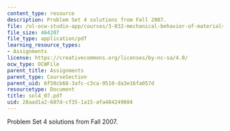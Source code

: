 ```yaml
---
content_type: resource
description: Problem Set 4 solutions from Fall 2007.
file: /ol-ocw-studio-app/courses/3-032-mechanical-behavior-of-materials-fall-2007/28aad1a2607dcf351a15afa484249084_sol4_07.pdf
file_size: 464207
file_type: application/pdf
learning_resource_types:
- Assignments
license: https://creativecommons.org/licenses/by-nc-sa/4.0/
ocw_type: OCWFile
parent_title: Assignments
parent_type: CourseSection
parent_uid: 6f50cb68-3afc-c3ca-9510-da3e16fa057d
resourcetype: Document
title: sol4_07.pdf
uid: 28aad1a2-607d-cf35-1a15-afa484249084
---
```

Problem Set 4 solutions from Fall 2007.